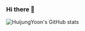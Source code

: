 ### Hi there 👋

<!--
**HuijungYoon/HuijungYoon** is a ✨ _special_ ✨ repository because its `README.md` (this file) appears on your GitHub profile.

Here are some ideas to get you started:

- 🔭 I’m currently working on ...
- 🌱 I’m currently learning ...
- 👯 I’m looking to collaborate on ...
- 🤔 I’m looking for help with ...
- 💬 Ask me about ...
- 📫 How to reach me: ...
- 😄 Pronouns: ...
- ⚡ Fun fact: ...
-->

![HuijungYoon's GitHub stats](https://github-readme-stats.vercel.app/api?username=윤희중&theme=calm&show_icons=true)
